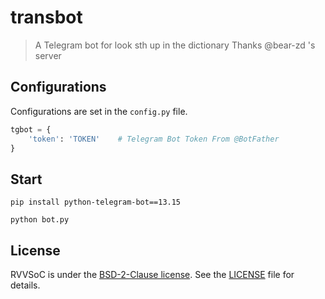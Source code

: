 # transbot
>  A Telegram bot for look sth up in the dictionary
>  Thanks @bear-zd 's server

## Configurations

Configurations are set in the `config.py` file.

```python
tgbot = {
    'token': 'TOKEN'	# Telegram Bot Token From @BotFather
}
```

## Start 

```shell
pip install python-telegram-bot==13.15

python bot.py
```


## License

RVVSoC is under the [BSD-2-Clause license](https://github.com/SYYANI/transbot/blob/main/LICENSE). See the [LICENSE](./LICENSE) file for details.
